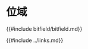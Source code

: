 # 位域

<!--
> [data_structures/bitfield.md](https://github.com/rust-lang-nursery/rust-cookbook/blob/master/src/data_structures/bitfield.md)
> <br />
> commit 97dabe59ae705bf6a2aaebbcd1d189ec2a83f98b - 2018.07.11
-->

{{#include bitfield/bitfield.md}}

{{#include ../links.md}}
